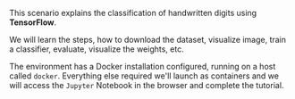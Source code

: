 This scenario explains the classification of handwritten digits using **TensorFlow**.

We will learn the steps, how to download the dataset, visualize image, train a classifier, evaluate,  visualize the weights, etc.

The environment has a Docker installation configured, running on a host called `docker`. Everything else required we'll launch as containers and we will access the `Jupyter` Notebook in the browser and complete the tutorial. 